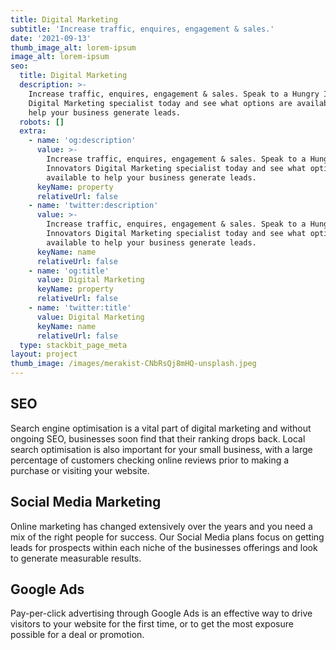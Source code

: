```yaml
---
title: Digital Marketing
subtitle: 'Increase traffic, enquires, engagement & sales.'
date: '2021-09-13'
thumb_image_alt: lorem-ipsum
image_alt: lorem-ipsum
seo:
  title: Digital Marketing
  description: >-
    Increase traffic, enquires, engagement & sales. Speak to a Hungry Innovators
    Digital Marketing specialist today and see what options are available to
    help your business generate leads.
  robots: []
  extra:
    - name: 'og:description'
      value: >-
        Increase traffic, enquires, engagement & sales. Speak to a Hungry
        Innovators Digital Marketing specialist today and see what options are
        available to help your business generate leads.
      keyName: property
      relativeUrl: false
    - name: 'twitter:description'
      value: >-
        Increase traffic, enquires, engagement & sales. Speak to a Hungry
        Innovators Digital Marketing specialist today and see what options are
        available to help your business generate leads.
      keyName: name
      relativeUrl: false
    - name: 'og:title'
      value: Digital Marketing
      keyName: property
      relativeUrl: false
    - name: 'twitter:title'
      value: Digital Marketing
      keyName: name
      relativeUrl: false
  type: stackbit_page_meta
layout: project
thumb_image: /images/merakist-CNbRsQj8mHQ-unsplash.jpeg
---
```

## SEO

Search engine optimisation is a vital part of digital marketing and without ongoing SEO, businesses soon find that their ranking drops back. Local search optimisation is also important for your small business, with a large percentage of customers checking online reviews prior to making a purchase or visiting your website.

## Social Media Marketing

Online marketing has changed extensively over the years and you need a mix of the right people for success. Our Social Media plans focus on getting leads for prospects within each niche of the businesses offerings and look to generate measurable results.

## Google Ads

Pay-per-click advertising through Google Ads is an effective way to drive visitors to your website for the first time, or to get the most exposure possible for a deal or promotion.
